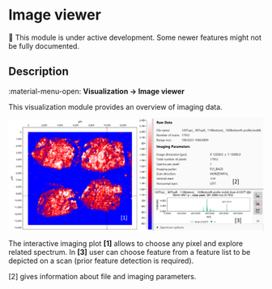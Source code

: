 # **Image viewer**

:construction: This module is under active development. Some newer features might not be fully documented.

## **Description**

:material-menu-open: **Visualization  → Image viewer**

This visualization module provides an overview of imaging data.

![viewer](image-viewer.png)

The interactive imaging plot **[1]** allows to choose any pixel and explore related spectrum. In **[3]** user can choose feature from a feature list to be depicted on a scan (prior feature detection is required).

[2] gives information about file and imaging parameters.